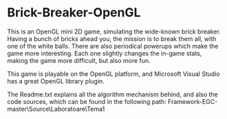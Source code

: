 # Brick-Breaker-OpenGL

This is an OpenGL mini 2D game, simulating the wide-known brick breaker. Having a bunch of bricks ahead you, the mission is to break them all, with one of the white balls. There are also periodical powerups which make the game more interesting. Each one slightly changes the in-game stats, making the game more difficult, but also more fun.

This game is playable on the OpenGL platform, and Microsoft Visual Studio has a great OpenGL library plugin.

The Readme.txt explains all the algorithm mechanism behind, and also the code sources, which can be found in the following path: Framework-EGC-master\Source\Laboratoare\Tema1
